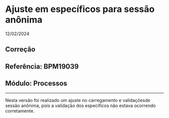 # Ajuste em específicos para sessão anônima
12/02/2024
## Correção
## Referência: BPM19039
## Módulo: Processos
***

Nesta versão foi realizado um ajuste no carregamento e validaçõesde sessão anônima, pois a validação dos específicos não estava ocorrendo corretamente.